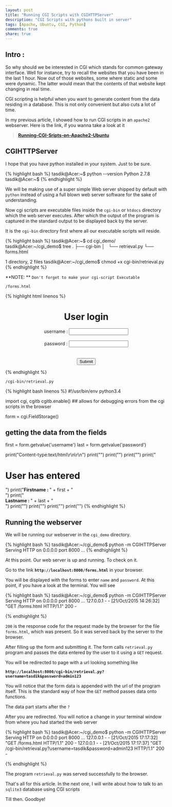 ```yaml
---
layout: post
title: "Running CGI Scripts with CGIHTTPServer"
description: "CGI Scripts with pythons built in server"
tags: [Apache, Ubuntu, CGI, Python]
comments: true
share: true
---
```


## Intro : 

So why should we be interested in CGI which stands for common gateway interface. Well for instance, try to recall the websites that you have been in the last 1 hour. Now out of those websites, some where static and some were dynamic. The latter would mean that the contents of that website kept changing in real time. 

CGI scripting is helpful when you want to generate content from the data residing in a database. This is not only convenient but also cuts a lot of time.

In my previous article, I showed how to run CGI scripts in an `apache2` webserver. Here is the link, if you wanna take a look at it

>**[Running-CGI-Sripts-on-Apache2-Ubuntu](http://prodicus.github.io/2015/09/30/Running-CGI-Sripts-on-Apache2-Ubuntu/)**

## CGIHTTPServer

I hope that you have python installed in your system. Just to be sure. 

{% highlight bash %}
tasdik@Acer:~$ python --version
Python 2.7.8
tasdik@Acer:~$
{% endhighlight %}

We will be making use of a super simple Web server shipped by default with `python` instead of using a full blown web server software for the sake of understanding.

Now cgi scripts are executable files inside the `cgi-bin` or `htdocs` directory which the web server executes. After which the output of the program is captured in the standard output to be displayed back by the server.

It is the `cgi-bin` directory first where all our executable scripts will reside. 

{% highlight bash %}
tasdik@Acer:~$ cd cgi_demo/
tasdik@Acer:~/cgi_demo$ tree
.
├── cgi-bin
│   └── retrieval.py
└── forms.html

1 directory, 2 files
tasdik@Acer:~/cgi_demo$ chmod +x cgi-bin/retrieval.py
{% endhighlight %}

**NOTE: ** `Don't forget to make your cgi-script Executable`


`/forms.html`

{% highlight html linenos %}
<!DOCTYPE html>
<html>
<head>
    <title>A simple form demonstration</title>
</head>
<body>
    <div style="text-align:center;">
        <h1>User login</h1>
        <form action="/cgi-bin/retrieval.py" method="get">
            username  :  <input type="text" name="username" style="text-align:center;">
            <br><br>
            password   :  <input type="password" name="password" style="text-align:center;">
            <br><br><br>
            <input type="submit" value="Submit">
        </form>
    </div>
</body>
</html>
{% endhighlight %}


`/cgi-bin/retrieval.py`

{% highlight bash linenos %}
#!/usr/bin/env python3.4

import cgi, cgitb
cgitb.enable()		## allows for debugging errors from the cgi scripts in the browser

form = cgi.FieldStorage()

## getting the data from the fields 
first = form.getvalue('username')
last = form.getvalue('password')


print("Content-type:text/html\r\n\r\n")
print("<html>")
print("<head><title>User entered</title></head>")
print("<body>")
print("<h1>User has entered</h1>")
print("<b>Firstname : </b>" + first + "<br>")
print("<br><b>Lastname : </b>" + last + "<br>")
print("")
print("</div>")
print("</body>")
print("</html>")
{% endhighlight %}

## Running the webserver

We will be running our webserver in the `cgi_demo` directory. 

{% highlight bash %}
tasdik@Acer:~/cgi_demo$ python -m CGIHTTPServer
Serving HTTP on 0.0.0.0 port 8000 ...
{% endhighlight %}

At this point. Our web server is up and running. To check on it.

Go to the link **`http://localhost:8000/forms.html`** in your browser.

You will be displayed with the forms to enter `name` and `password`. At this point, if you have a look at the terminal. You will see

{% highlight bash %}
tasdik@Acer:~/cgi_demo$ python -m CGIHTTPServer
Serving HTTP on 0.0.0.0 port 8000 ...
127.0.0.1 - - [21/Oct/2015 14:26:32] "GET /forms.html HTTP/1.1" 200 -

{% endhighlight %}

`200` is the response code for the request made by the browser for the file `forms.html`, which was present. So it was served back by the server to the browser.

After filling up the form and submitting it. The form calls `retrieval.py` program and passes the data entered by the user to it using a `GET` request.

You will be redirected to page with a url looking something like

**`http://localhost:8000/cgi-bin/retrieval.py?username=tasdik&password=admin123`**

You will notice that the form data is appended with the url of the program itself. This is the standard way of how the `GET` method passes data onto functions. 

The data part starts after the `?`

After you are redirected. You will notice a change in your terminal window from where you had started the web server

{% highlight bash %}
tasdik@Acer:~/cgi_demo$ python -m CGIHTTPServer
Serving HTTP on 0.0.0.0 port 8000 ...
127.0.0.1 - - [21/Oct/2015 17:17:32] "GET /forms.html HTTP/1.1" 200 -
127.0.0.1 - - [21/Oct/2015 17:17:37] "GET /cgi-bin/retrieval.py?username=tasdik&password=admin123 HTTP/1.1" 200 -


{% endhighlight %}

The program `retrieval.py` was served successfully to the browser.

That's all for this article. In the next one, I will write about how to talk to an `sqlite3` database using CGI scripts

Till then. Goodbye!